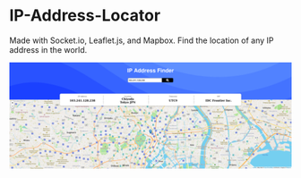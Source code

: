# IP-Address-Locator
Made with Socket.io, Leaflet.js, and Mapbox. Find the location of any IP address in the world.


![Screenshot](https://github.com/Randy-Jordan/IP-Address-Locator/blob/main/Screenshot.png)
